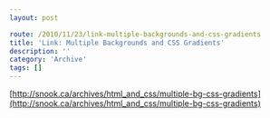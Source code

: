```yaml
---
layout: post

route: /2010/11/23/link-multiple-backgrounds-and-css-gradients
title: 'Link: Multiple Backgrounds and CSS Gradients'
description: ''
category: 'Archive'
tags: []
---
```


[http://snook.ca/archives/html_and_css/multiple-bg-css-gradients](http://snook.ca/archives/html_and_css/multiple-bg-css-gradients)
